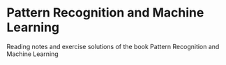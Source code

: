 Pattern Recognition and Machine Learning
========================================

Reading notes and exercise solutions of the book Pattern Recognition and Machine Learning

